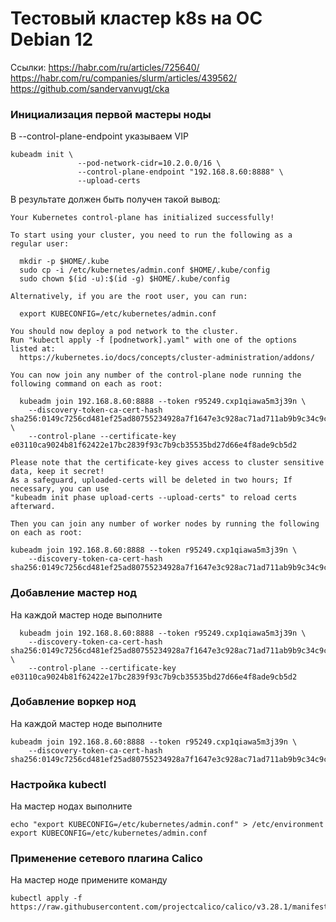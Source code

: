 
# Тестовый кластер k8s на ОС Debian 12

Ссылки:
https://habr.com/ru/articles/725640/
https://habr.com/ru/companies/slurm/articles/439562/
https://github.com/sandervanvugt/cka


### Инициализация первой мастеры ноды

В --control-plane-endpoint указываем VIP

```
kubeadm init \
               --pod-network-cidr=10.2.0.0/16 \
               --control-plane-endpoint "192.168.8.60:8888" \
               --upload-certs
```

В результате должен быть получен такой вывод:

```
Your Kubernetes control-plane has initialized successfully!

To start using your cluster, you need to run the following as a regular user:

  mkdir -p $HOME/.kube
  sudo cp -i /etc/kubernetes/admin.conf $HOME/.kube/config
  sudo chown $(id -u):$(id -g) $HOME/.kube/config

Alternatively, if you are the root user, you can run:

  export KUBECONFIG=/etc/kubernetes/admin.conf

You should now deploy a pod network to the cluster.
Run "kubectl apply -f [podnetwork].yaml" with one of the options listed at:
  https://kubernetes.io/docs/concepts/cluster-administration/addons/

You can now join any number of the control-plane node running the following command on each as root:

  kubeadm join 192.168.8.60:8888 --token r95249.cxp1qiawa5m3j39n \
	--discovery-token-ca-cert-hash sha256:0149c7256cd481ef25ad80755234928a7f1647e3c928ac71ad711ab9b9c34c9c \
	--control-plane --certificate-key e03110ca9024b81f62422e17bc2839f93c7b9cb35535bd27d66e4f8ade9cb5d2

Please note that the certificate-key gives access to cluster sensitive data, keep it secret!
As a safeguard, uploaded-certs will be deleted in two hours; If necessary, you can use
"kubeadm init phase upload-certs --upload-certs" to reload certs afterward.

Then you can join any number of worker nodes by running the following on each as root:

kubeadm join 192.168.8.60:8888 --token r95249.cxp1qiawa5m3j39n \
	--discovery-token-ca-cert-hash sha256:0149c7256cd481ef25ad80755234928a7f1647e3c928ac71ad711ab9b9c34c9c 

```

### Добавление мастер нод

На каждой мастер ноде выполните

```
  kubeadm join 192.168.8.60:8888 --token r95249.cxp1qiawa5m3j39n \
	--discovery-token-ca-cert-hash sha256:0149c7256cd481ef25ad80755234928a7f1647e3c928ac71ad711ab9b9c34c9c \
	--control-plane --certificate-key e03110ca9024b81f62422e17bc2839f93c7b9cb35535bd27d66e4f8ade9cb5d2
```

### Добавление воркер нод

На каждой мастер ноде выполните

```
kubeadm join 192.168.8.60:8888 --token r95249.cxp1qiawa5m3j39n \
	--discovery-token-ca-cert-hash sha256:0149c7256cd481ef25ad80755234928a7f1647e3c928ac71ad711ab9b9c34c9c 
```

### Настройка kubectl

На мастер нодах выполните

```
echo "export KUBECONFIG=/etc/kubernetes/admin.conf" > /etc/environment
export KUBECONFIG=/etc/kubernetes/admin.conf
```

### Применение сетевого плагина Calico

На мастер ноде примените команду

```
kubectl apply -f https://raw.githubusercontent.com/projectcalico/calico/v3.28.1/manifests/calico.yaml
```